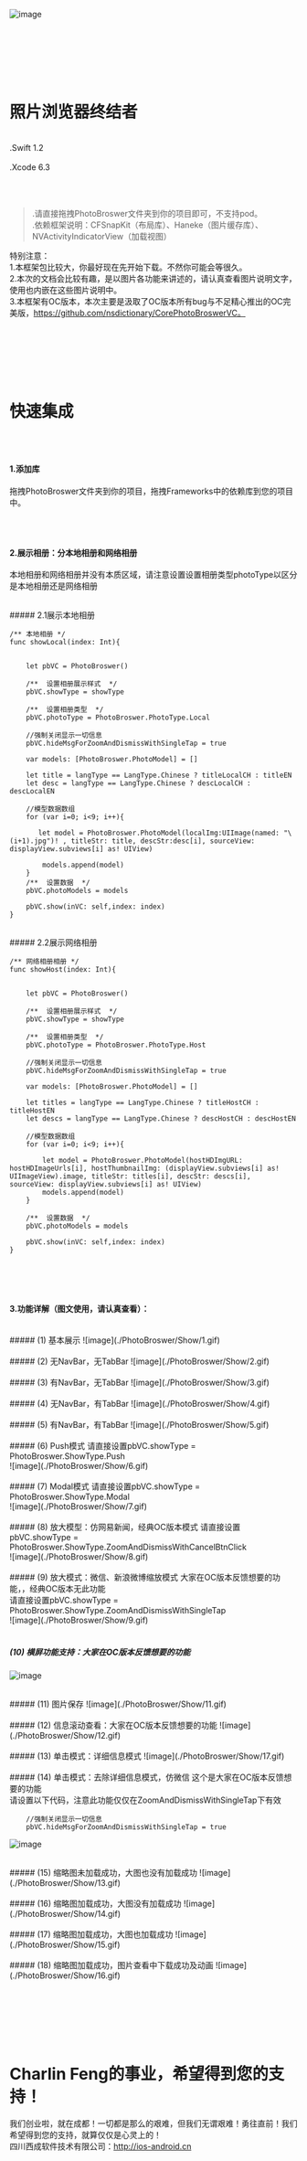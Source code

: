 ![image](./PhotoBroswer/title.jpg)


<br/><br/><br/>
照片浏览器终结者
===============
<br/>
.Swift 1.2<br/><br/>
.Xcode 6.3

<br/><br/>
>.请直接拖拽PhotoBroswer文件夹到你的项目即可，不支持pod。<br/>
>.依赖框架说明：CFSnapKit（布局库）、Haneke（图片缓存库）、NVActivityIndicatorView（加载视图）

特别注意：<br/>
1.本框架包比较大，你最好现在先开始下载。不然你可能会等很久。<br/>
2.本次的文档会比较有趣，是以图片各功能来讲述的，请认真查看图片说明文字，使用也内嵌在这些图片说明中。<br/>
3.本框架有OC版本，本次主要是汲取了OC版本所有bug与不足精心推出的OC完美版，https://github.com/nsdictionary/CorePhotoBroswerVC。<br/>



<br/><br/><br/>
快速集成
===============

<br/><br/>
#### 1.添加库
拖拽PhotoBroswer文件夹到你的项目，拖拽Frameworks中的依赖库到您的项目中。

<br/><br/>
#### 2.展示相册：分本地相册和网络相册
本地相册和网络相册并没有本质区域，请注意设置设置相册类型photoType以区分是本地相册还是网络相册


<br/>
##### 2.1展示本地相册

    /** 本地相册 */
    func showLocal(index: Int){
        
        
        let pbVC = PhotoBroswer()
        
        /**  设置相册展示样式  */
        pbVC.showType = showType
        
        /**  设置相册类型  */
        pbVC.photoType = PhotoBroswer.PhotoType.Local
        
        //强制关闭显示一切信息
        pbVC.hideMsgForZoomAndDismissWithSingleTap = true
        
        var models: [PhotoBroswer.PhotoModel] = []
        
        let title = langType == LangType.Chinese ? titleLocalCH : titleEN
        let desc = langType == LangType.Chinese ? descLocalCH : descLocalEN
        
        //模型数据数组
        for (var i=0; i<9; i++){
        
           let model = PhotoBroswer.PhotoModel(localImg:UIImage(named: "\(i+1).jpg")! , titleStr: title, descStr:desc[i], sourceView: displayView.subviews[i] as! UIView)
            
            models.append(model)
        }
        /**  设置数据  */
        pbVC.photoModels = models
        
        pbVC.show(inVC: self,index: index)
    }


<br/>
##### 2.2展示网络相册

    /** 网络相册相册 */
    func showHost(index: Int){
        
        
        let pbVC = PhotoBroswer()
        
        /**  设置相册展示样式  */
        pbVC.showType = showType
        
        /**  设置相册类型  */
        pbVC.photoType = PhotoBroswer.PhotoType.Host
        
        //强制关闭显示一切信息
        pbVC.hideMsgForZoomAndDismissWithSingleTap = true
        
        var models: [PhotoBroswer.PhotoModel] = []
        
        let titles = langType == LangType.Chinese ? titleHostCH : titleHostEN
        let descs = langType == LangType.Chinese ? descHostCH : descHostEN
        
        //模型数据数组
        for (var i=0; i<9; i++){
            
            let model = PhotoBroswer.PhotoModel(hostHDImgURL: hostHDImageUrls[i], hostThumbnailImg: (displayView.subviews[i] as! UIImageView).image, titleStr: titles[i], descStr: descs[i], sourceView: displayView.subviews[i] as! UIView)
            models.append(model)
        }
        
        /**  设置数据  */
        pbVC.photoModels = models
        
        pbVC.show(inVC: self,index: index)
    }

<br/><br/><br/>
#### 3.功能详解（图文使用，请认真查看）：

<br/>
##### (1) 基本展示 
![image](./PhotoBroswer/Show/1.gif)<br/>

<br/>
##### (2) 无NavBar，无TabBar 
![image](./PhotoBroswer/Show/2.gif)<br/>

<br/>
##### (3) 有NavBar，无TabBar
![image](./PhotoBroswer/Show/3.gif)<br/>

<br/>
##### (4) 无NavBar，有TabBar
![image](./PhotoBroswer/Show/4.gif)<br/>

<br/>
##### (5) 有NavBar，有TabBar
![image](./PhotoBroswer/Show/5.gif)<br/>

<br/>
##### (6) Push模式
请直接设置pbVC.showType = PhotoBroswer.ShowType.Push <br/>
![image](./PhotoBroswer/Show/6.gif)<br/>

<br/>
##### (7) Modal模式
请直接设置pbVC.showType = PhotoBroswer.ShowType.Modal <br/>
![image](./PhotoBroswer/Show/7.gif)<br/>

<br/>
##### (8) 放大模型：仿网易新闻，经典OC版本模式
请直接设置pbVC.showType = PhotoBroswer.ShowType.ZoomAndDismissWithCancelBtnClick <br/>
![image](./PhotoBroswer/Show/8.gif)<br/>

<br/>
##### (9) 放大模式：微信、新浪微博缩放模式
大家在OC版本反馈想要的功能，，经典OC版本无此功能<br/>
请直接设置pbVC.showType = PhotoBroswer.ShowType.ZoomAndDismissWithSingleTap <br/>
![image](./PhotoBroswer/Show/9.gif)<br/>
<br/>

##### (10) 横屏功能支持：大家在OC版本反馈想要的功能
![image](./PhotoBroswer/Show/10.gif)<br/>

<br/>
##### (11) 图片保存
![image](./PhotoBroswer/Show/11.gif)<br/>

<br/>
##### (12) 信息滚动查看：大家在OC版本反馈想要的功能
![image](./PhotoBroswer/Show/12.gif)<br/>


<br/>
##### (13) 单击模式：详细信息模式
![image](./PhotoBroswer/Show/17.gif)<br/>

<br/>
##### (14) 单击模式：去除详细信息模式，仿微信
这个是大家在OC版本反馈想要的功能<br/>
请设置以下代码，注意此功能仅仅在ZoomAndDismissWithSingleTap下有效

        //强制关闭显示一切信息
        pbVC.hideMsgForZoomAndDismissWithSingleTap = true

![image](./PhotoBroswer/Show/18.gif)<br/>

<br/>
##### (15) 缩略图未加载成功，大图也没有加载成功
![image](./PhotoBroswer/Show/13.gif)<br/>

<br/>
##### (16) 缩略图加载成功，大图没有加载成功
![image](./PhotoBroswer/Show/14.gif)<br/>

<br/>
##### (17) 缩略图加载成功，大图也加载成功
![image](./PhotoBroswer/Show/15.gif)<br/>

<br/>
##### (18) 缩略图加载成功，图片查看中下载成功及动画
![image](./PhotoBroswer/Show/16.gif)<br/>





<br/><br/><br/>
Charlin Feng的事业，希望得到您的支持！
===============
我们创业啦，就在成都！一切都是那么的艰难，但我们无谓艰难！勇往直前！我们希望得到您的支持，就算仅仅是心灵上的！<br/>
四川西成软件技术有限公司：http://ios-android.cn<br/>

<br/><br/>




